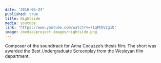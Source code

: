 ```yaml
---
date: '2016-05-24'
published: true
title: Nightside
media: youtube
link: 'https://www.youtube.com/watch?v=71qPhUV2g1Q'
image: /media/project-images/nightside.png
---
```

Composer of the soundtrack for Anna Cocuzzo’s thesis film. The short was awarded the Best Undergraduate Screenplay from the Wesleyan film department.
